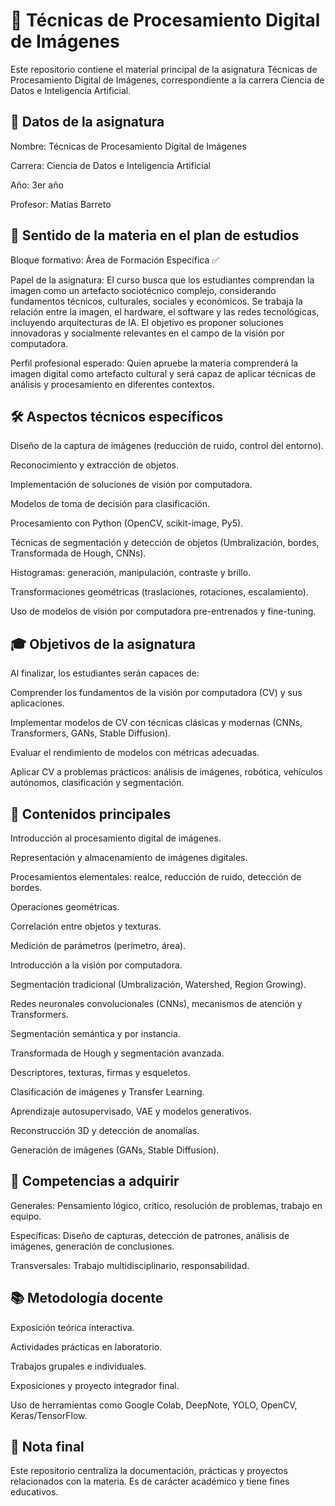 # 📘 Técnicas de Procesamiento Digital de Imágenes

Este repositorio contiene el material principal de la asignatura Técnicas de Procesamiento Digital de Imágenes, correspondiente a la carrera Ciencia de Datos e Inteligencia Artificial.

## 📂 Datos de la asignatura

Nombre: Técnicas de Procesamiento Digital de Imágenes

Carrera: Ciencia de Datos e Inteligencia Artificial

Año: 3er año

Profesor: Matías Barreto

## 🎯 Sentido de la materia en el plan de estudios

Bloque formativo: Área de Formación Específica ✅

Papel de la asignatura: El curso busca que los estudiantes comprendan la imagen como un artefacto sociotécnico complejo, considerando fundamentos técnicos, culturales, sociales y económicos. Se trabaja la relación entre la imagen, el hardware, el software y las redes tecnológicas, incluyendo arquitecturas de IA. El objetivo es proponer soluciones innovadoras y socialmente relevantes en el campo de la visión por computadora.

Perfil profesional esperado: Quien apruebe la materia comprenderá la imagen digital como artefacto cultural y será capaz de aplicar técnicas de análisis y procesamiento en diferentes contextos.

## 🛠️ Aspectos técnicos específicos

Diseño de la captura de imágenes (reducción de ruido, control del entorno).

Reconocimiento y extracción de objetos.

Implementación de soluciones de visión por computadora.

Modelos de toma de decisión para clasificación.

Procesamiento con Python (OpenCV, scikit-image, Py5).

Técnicas de segmentación y detección de objetos (Umbralización, bordes, Transformada de Hough, CNNs).

Histogramas: generación, manipulación, contraste y brillo.

Transformaciones geométricas (traslaciones, rotaciones, escalamiento).

Uso de modelos de visión por computadora pre-entrenados y fine-tuning.

## 🎓 Objetivos de la asignatura

Al finalizar, los estudiantes serán capaces de:

Comprender los fundamentos de la visión por computadora (CV) y sus aplicaciones.

Implementar modelos de CV con técnicas clásicas y modernas (CNNs, Transformers, GANs, Stable Diffusion).

Evaluar el rendimiento de modelos con métricas adecuadas.

Aplicar CV a problemas prácticos: análisis de imágenes, robótica, vehículos autónomos, clasificación y segmentación.

## 📑 Contenidos principales

Introducción al procesamiento digital de imágenes.

Representación y almacenamiento de imágenes digitales.

Procesamientos elementales: realce, reducción de ruido, detección de bordes.

Operaciones geométricas.

Correlación entre objetos y texturas.

Medición de parámetros (perímetro, área).

Introducción a la visión por computadora.

Segmentación tradicional (Umbralización, Watershed, Region Growing).

Redes neuronales convolucionales (CNNs), mecanismos de atención y Transformers.

Segmentación semántica y por instancia.

Transformada de Hough y segmentación avanzada.

Descriptores, texturas, firmas y esqueletos.

Clasificación de imágenes y Transfer Learning.

Aprendizaje autosupervisado, VAE y modelos generativos.

Reconstrucción 3D y detección de anomalías.

Generación de imágenes (GANs, Stable Diffusion).

## 🧩 Competencias a adquirir

Generales: Pensamiento lógico, crítico, resolución de problemas, trabajo en equipo.

Específicas: Diseño de capturas, detección de patrones, análisis de imágenes, generación de conclusiones.

Transversales: Trabajo multidisciplinario, responsabilidad.

## 📚 Metodología docente

Exposición teórica interactiva.

Actividades prácticas en laboratorio.

Trabajos grupales e individuales.

Exposiciones y proyecto integrador final.

Uso de herramientas como Google Colab, DeepNote, YOLO, OpenCV, Keras/TensorFlow.

## 📝 Nota final

Este repositorio centraliza la documentación, prácticas y proyectos relacionados con la materia. Es de carácter académico y tiene fines educativos.